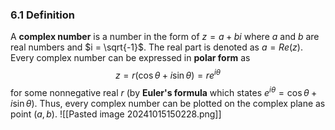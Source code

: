 ### 6.1 Definition
A **complex number** is a number in the form of $z = a+bi$ where $a$ and $b$ are real numbers and $i = \sqrt{-1}$. The real part is denoted as $a = Re(z)$. 
Every complex number can be expressed in **polar form** as 
$$
z = r(\cos{\theta}+i\sin{\theta}) = re^{i\theta}
$$
for some nonnegative real $r$ (by **Euler's formula** which states $e^{i\theta} = \cos{\theta}+i\sin{\theta}$). Thus, every complex number can be plotted on the complex plane as point $(a,b)$.
![[Pasted image 20241015150228.png]]




